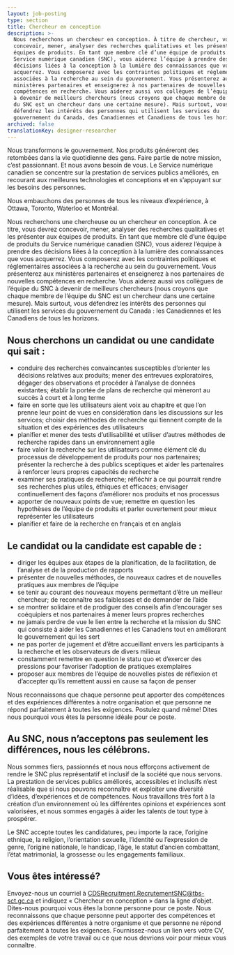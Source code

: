 ```yaml
---
layout: job-posting
type: section
title: Chercheur en conception
description: >-
  Nous recherchons un chercheur en conception. À titre de chercheur, vous devrez
  concevoir, mener, analyser des recherches qualitatives et les présenter aux
  équipes de produits. En tant que membre clé d’une équipe de produits du
  Service numérique canadien (SNC), vous aiderez l’équipe à prendre des
  décisions liées à la conception à la lumière des connaissances que vous
  acquerrez. Vous composerez avec les contraintes politiques et réglementaires
  associées à la recherche au sein du gouvernement. Vous présenterez aux
  ministères partenaires et enseignerez à nos partenaires de nouvelles
  compétences en recherche. Vous aiderez aussi vos collègues de l’équipe du SNC
  à devenir de meilleurs chercheurs (nous croyons que chaque membre de l’équipe
  du SNC est un chercheur dans une certaine mesure). Mais surtout, vous
  défendrez les intérêts des personnes qui utilisent les services du
  gouvernement du Canada, des Canadiennes et Canadiens de tous les horizons.
archived: false
translationKey: designer-researcher
---
```

Nous transformons le gouvernement. Nos produits généreront des retombées dans la vie quotidienne des gens. Faire partie de notre mission, c’est passionnant. Et nous avons besoin de vous. Le Service numérique canadien se concentre sur la prestation de services publics améliorés, en recourant aux meilleures technologies et conceptions et en s’appuyant sur les besoins des personnes.

Nous embauchons des personnes de tous les niveaux d’expérience, à Ottawa, Toronto, Waterloo et Montréal.

Nous recherchons une chercheuse ou un chercheur en conception. À ce titre, vous devrez concevoir, mener, analyser des recherches qualitatives et les présenter aux équipes de produits. En tant que membre clé d’une équipe de produits du Service numérique canadien (SNC), vous aiderez l’équipe à prendre des décisions liées à la conception à la lumière des connaissances que vous acquerrez. Vous composerez avec les contraintes politiques et réglementaires associées à la recherche au sein du gouvernement. Vous présenterez aux ministères partenaires et enseignerez à nos partenaires de nouvelles compétences en recherche. Vous aiderez aussi vos collègues de l’équipe du SNC à devenir de meilleurs chercheurs (nous croyons que chaque membre de l’équipe du SNC est un chercheur dans une certaine mesure). Mais surtout, vous défendrez les intérêts des personnes qui utilisent les services du gouvernement du Canada : les Canadiennes et les Canadiens de tous les horizons.

## Nous cherchons un candidat ou une candidate qui sait :

* conduire des recherches convaincantes susceptibles d’orienter les décisions relatives aux produits; mener des entrevues exploratoires, dégager des observations et procéder à l’analyse de données existantes; établir la portée de plans de recherche qui mèneront au succès à court et à long terme 
* faire en sorte que les utilisateurs aient voix au chapitre et que l’on prenne leur point de vues en considération dans les discussions sur les services; choisir des méthodes de recherche qui tiennent compte de la situation et des expériences des utilisateurs 
* planifier et mener des tests d’utilisabilité et utiliser d’autres méthodes de recherche rapides dans un environnement agile
* faire valoir la recherche sur les utilisateurs comme élément clé du processus de développement de produits pour nos partenaires; présenter la recherche à des publics sceptiques et aider les partenaires à renforcer leurs propres capacités de recherche
* examiner ses pratiques de recherche; réfléchir à ce qui pourrait rendre ses recherches plus utiles, éthiques et efficaces; envisager continuellement des façons d’améliorer nos produits et nos processus
* apporter de nouveaux points de vue; remettre en question les hypothèses de l’équipe de produits et parler ouvertement pour mieux représenter les utilisateurs
* planifier et faire de la recherche en français et en anglais 

## Le candidat ou la candidate est capable de :

* diriger les équipes aux étapes de la planification, de la facilitation, de l’analyse et de la production de rapports
* présenter de nouvelles méthodes, de nouveaux cadres et de nouvelles pratiques aux membres de l’équipe
* se tenir au courant des nouveaux moyens permettant d’être un meilleur chercheur; de reconnaître ses faiblesses et de demander de l’aide
* se montrer solidaire et de prodiguer des conseils afin d’encourager ses coéquipiers et nos partenaires à mener leurs propres recherches
* ne jamais perdre de vue le lien entre la recherche et la mission du SNC qui consiste à aider les Canadiennes et les Canadiens tout en améliorant le gouvernement qui les sert
* ne pas porter de jugement et d’être accueillant envers les participants à la recherche et les observateurs de divers milieux
* constamment remettre en question le statu quo et d’exercer des pressions pour favoriser l’adoption de pratiques exemplaires
* proposer aux membres de l’équipe de nouvelles pistes de réflexion et d’accepter qu’ils remettent aussi en cause sa façon de penser

Nous reconnaissons que chaque personne peut apporter des compétences et des expériences différentes à notre organisation et que personne ne répond parfaitement à toutes les exigences. Postulez quand même! Dites nous pourquoi vous êtes la personne idéale pour ce poste.

## Au SNC, nous n’acceptons pas seulement les différences, nous les célébrons.

Nous sommes fiers, passionnés et nous nous efforçons activement de rendre le SNC plus représentatif et inclusif de la société que nous servons. La prestation de services publics améliorés, accessibles et inclusifs n’est réalisable que si nous pouvons reconnaître et exploiter une diversité d’idées, d’expériences et de compétences. Nous travaillons très fort à la création d’un environnement où les différentes opinions et expériences sont valorisées, et nous sommes engagés à aider les talents de tout type à prospérer.

Le SNC accepte toutes les candidatures, peu importe la race, l’origine ethnique, la religion, l’orientation sexuelle, l’identité ou l’expression de genre, l’origine nationale, le handicap, l’âge, le statut d’ancien combattant, l’état matrimonial, la grossesse ou les engagements familiaux.

## Vous êtes intéressé?
Envoyez-nous un courriel à [CDSRecruitment.RecrutementSNC@tbs-sct.gc.ca](CDSRecruitment.RecrutementSNC@tbs-sct.gc.ca) et indiquez « Chercheur en conception » dans la ligne d’objet. Dites-nous pourquoi vous êtes la bonne personne pour ce poste. Nous reconnaissons que chaque personne peut apporter des compétences et des expériences différentes à notre organisme et que personne ne répond parfaitement à toutes les exigences. Fournissez-nous un lien vers votre CV, des exemples de votre travail ou ce que nous devrions voir pour mieux vous connaître.
